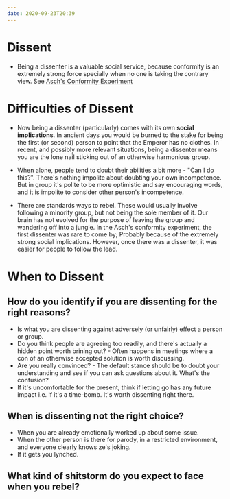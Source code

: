 ```yaml
---
date: 2020-09-23T20:39
---
```


# Dissent


- Being a dissenter is a valuable social service, because conformity is an extremely strong force specially when no one is taking the contrary view. See [Asch's Conformity Experiment](https://www.lesswrong.com/posts/WHK94zXkQm7qm7wXk/asch-s-conformity-experiment)

# Difficulties of Dissent

- Now being a dissenter (particularly) comes with its own __social implications__. In ancient days you would be burned to the stake for being the first (or second) person to point that the Emperor has no clothes. In recent, and possibly more relevant situations, being a dissenter means you are the lone nail sticking out of an otherwise harmonious group.

- When alone, people tend to doubt their abilities a bit more - "Can I do this?". There's nothing impolite about doubting your own incompetence. But in group it's polite to be more optimistic and say encouraging words, and it is impolite to consider other person's incompetence.
  
- There are standards ways to rebel. These would usually involve following a minority group, but not being the sole member of it. Our brain has not evolved for the purpose of leaving the group and wandering off into a jungle. In the Asch's conformity experiment, the first dissenter was rare to come by; Probably because of the extremely strong social implications. However, once there was a dissenter, it was easier for people to follow the lead.

# When to Dissent

## How do you identify if you are dissenting for the right reasons? 
- Is what you are dissenting against adversely (or unfairly) effect a person or group.
- Do you think people are agreeing too readily, and there's actually a hidden point worth brining out? - Often happens in meetings where a con of an otherwise accepted solution is worth discussing.
- Are you really convinced? - The default stance should be to doubt your understanding and see if you can ask questions about it. What's the confusion?
- If it's uncomfortable for the present, think if letting go has any future impact i.e. if it's a time-bomb. It's worth dissenting right there.

## When is dissenting not the right choice?
- When you are already emotionally worked up about some issue.
- When the other person is there for parody, in a restricted environment, and everyone clearly knows ze's joking.
- If it gets you lynched.

## What kind of shitstorm do you expect to face when you rebel?
